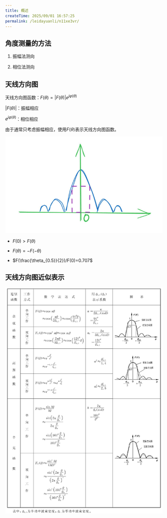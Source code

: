 ```yaml
---
title: 概述
createTime: 2025/09/01 16:57:25
permalink: /leidayuanli/n11xe3vr/
---
```

## **角度测量的方法**

1. 振幅法测向

2. 相位法测向

## **天线方向图**

天线方向图函数：$F(\theta )=|F(\theta )|e^{j\varphi (\theta )}$

$|F(\theta )|$：振幅相应

$e^{j\varphi (\theta )}$：相位相应

由于通常只考虑振幅相应，使用$F(\theta )$表示天线方向图函数。

![天线方向图](picture/天线方向图.jpg)

* $F(0) > F(\theta )$

* $F(\theta) = -F(-\theta)$

* $F(\frac{\theta_{0.5}}{2})/F(0)=0.707$

## **天线方向图近似表示**

![天线方向图近似表示](picture/近似表示.jpg)
